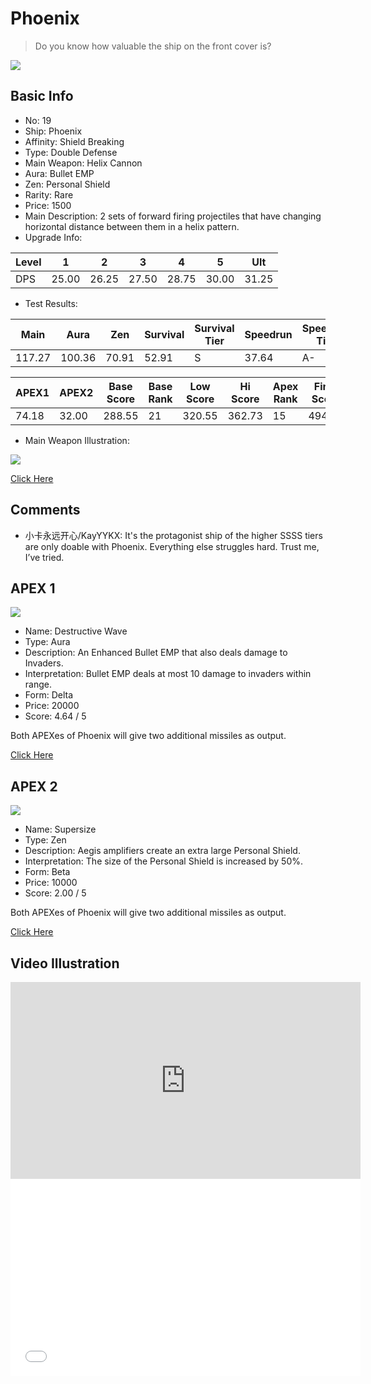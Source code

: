 # Phoenix

> Do you know how valuable the ship on the front cover is?

<img src="/ships/ship_19.png" style={{zoom:1}}/>

## Basic Info

- No: 19
- Ship: Phoenix
- Affinity: Shield Breaking
- Type: Double Defense
- Main Weapon: Helix Cannon
- Aura: Bullet EMP
- Zen: Personal Shield
- Rarity: Rare
- Price: 1500
- Main Description: 2 sets of forward firing projectiles that have changing horizontal distance between them in a helix pattern.
- Upgrade Info: 

| Level | 1 | 2 | 3 | 4 | 5 | Ult |
|--|--|--|--|--|--|--|
| DPS | 25.00 | 26.25 | 27.50 | 28.75 | 30.00 | 31.25 |

- Test Results: 

| Main | Aura | Zen | Survival | Survival Tier | Speedrun | Speedrun Tier | Fun | Fun Tier |
|--|--|--|--|--|--|--|--|--|
| 117.27 | 100.36 | 70.91 | 52.91 | S | 37.64 | A- | 40.91 | A |

| APEX1 | APEX2 | Base Score | Base Rank | Low Score | Hi Score | Apex Rank | Final Score | FinalRank |
|--|--|--|--|--|--|--|--|--|
| 74.18 | 32.00 | 288.55 | 21 | 320.55 | 362.73 | 15 | 494.18 | 13 |

- Main Weapon Illustration:

<img src="/illustration/main_19.gif" style={{zoom:1}}/>

[Click Here](https://gamefaqs.gamespot.com/iphone/193681-phoenix-ii/faqs/76704/ship-details-part-2#phoenix)

## Comments

- 小卡永远开心/KayYYKX: It's the protagonist ship of the higher SSSS tiers are only doable with Phoenix. Everything else struggles hard. Trust me, I’ve tried.

## APEX 1

<img src="/ships/ship_19_apex_1.png" style={{zoom:1}}/>

- Name: Destructive Wave
- Type: Aura
- Description: An Enhanced Bullet EMP that also deals damage to Invaders.
- Interpretation: Bullet EMP deals at most 10 damage to invaders within range.
- Form: Delta
- Price: 20000
- Score: 4.64 / 5

Both APEXes of Phoenix will give two additional missiles as output.

[Click Here](https://gamefaqs.gamespot.com/iphone/193681-phoenix-ii/faqs/76704/ship-details-part-2#delta-bemp-destructive-wave-c20000)

## APEX 2

<img src="/ships/ship_19_apex_2.png" style={{zoom:1}}/>

- Name: Supersize
- Type: Zen
- Description: Aegis amplifiers create an extra large Personal Shield.
- Interpretation: The size of the Personal Shield is increased by 50%.
- Form: Beta
- Price: 10000
- Score: 2.00 / 5

Both APEXes of Phoenix will give two additional missiles as output.

[Click Here](https://gamefaqs.gamespot.com/iphone/193681-phoenix-ii/faqs/76704/ship-details-part-2#beta-ps-supersize-c10000)

## Video Illustration

<iframe width="560" height="315" src="https://www.youtube.com/embed/Wn9QS0uPQnM?si=nfsNs07ezOY4ibAP" title="YouTube video player" frameborder="0" allow="accelerometer; autoplay; clipboard-write; encrypted-media; gyroscope; picture-in-picture; web-share" referrerpolicy="strict-origin-when-cross-origin" allowfullscreen></iframe>

<br/>

<iframe width="560" height="315" src="//player.bilibili.com/player.html?aid=996831018&bvid=BV1is4y1i7eX&cid=1148761482&p=1&autoplay=false" scrolling="no" border="0" frameborder="no" allow="accelerometer; autoplay; clipboard-write; encrypted-media; gyroscope; picture-in-picture; web-share" framespacing="0" allowfullscreen="true"> </iframe>
